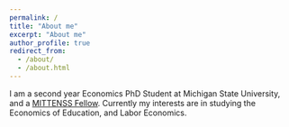 ```yaml
---
permalink: /
title: "About me"
excerpt: "About me"
author_profile: true
redirect_from: 
  - /about/
  - /about.html
---
```

I am a second year Economics PhD Student at Michigan State University, and a [MITTENSS Fellow](https://education.msu.edu/academics/mittenss-fellowship/). Currently my interests are in studying the Economics of Education, and Labor Economics.  
